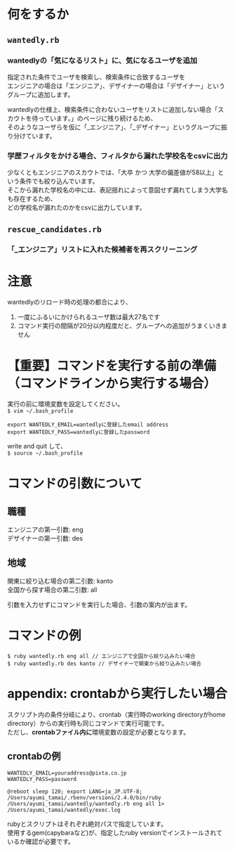 # 何をするか
## `wantedly.rb`
### wantedlyの「気になるリスト」に、気になるユーザを追加
指定された条件でユーザを検索し、検索条件に合致するユーザを  
エンジニアの場合は「エンジニア」、デザイナーの場合は「デザイナー」というグループに追加します。  

wantedlyの仕様上、検索条件に合わないユーザをリストに追加しない場合「スカウトを待っています。」のページに残り続けるため、  
そのようなユーザらを仮に「_エンジニア」、「_デザイナー」というグループに振り分けています。  

### 学歴フィルタをかける場合、フィルタから漏れた学校名をcsvに出力
少なくともエンジニアのスカウトでは、「大卒 かつ 大学の偏差値が58以上」という条件でも絞り込んでいます。  
そこから漏れた学校名の中には、表記揺れによって意図せず漏れてしまう大学名も存在するため、  
どの学校名が漏れたのかをcsvに出力しています。

## `rescue_candidates.rb`
### 「_エンジニア」リストに入れた候補者を再スクリーニング

# 注意
wantedlyのリロード時の処理の都合により、
1. 一度にふるいにかけられるユーザ数は最大27名です
2. コマンド実行の間隔が20分以内程度だと、グループへの追加がうまくいきません

# 【重要】コマンドを実行する前の準備（コマンドラインから実行する場合）
実行の前に環境変数を設定してください。  
`$ vim ~/.bash_profile`
```
export WANTEDLY_EMAIL=wantedlyに登録したemail address
export WANTEDLY_PASS=wantedlyに登録したpassword
```
write and quit して、  
`$ source ~/.bash_profile`

# コマンドの引数について
## 職種
エンジニアの第一引数: eng  
デザイナーの第一引数: des  
## 地域
関東に絞り込む場合の第二引数: kanto  
全国から探す場合の第二引数: all  

引数を入力せずにコマンドを実行した場合、引数の案内が出ます。

# コマンドの例
```
$ ruby wantedly.rb eng all // エンジニアで全国から絞り込みたい場合
$ ruby wantedly.rb des kanto // デザイナーで関東から絞り込みたい場合
```

# **appendix:** crontabから実行したい場合
スクリプト内の条件分岐により、crontab（実行時のworking directoryがhome directory）からの実行時も同じコマンドで実行可能です。  
ただし、**crontabファイル内に**環境変数の設定が必要となります。  

## crontabの例
```
WANTEDLY_EMAIL=youraddress@pixta.co.jp  
WANTEDLY_PASS=password

@reboot sleep 120; export LANG=ja_JP.UTF-8; /Users/ayumi_tamai/.rbenv/versions/2.4.0/bin/ruby /Users/ayumi_tamai/wantedly/wantedly.rb eng all 1> /Users/ayumi_tamai/wantedly/exec.log
```
rubyとスクリプトはそれぞれ絶対パスで指定しています。  
使用するgem(capybaraなど)が、指定したruby versionでインストールされているか確認が必要です。
